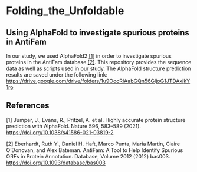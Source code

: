 # Folding_the_Unfoldable
## Using AlphaFold to investigate spurious proteins in AntiFam

In our study, we used AlphaFold2 [[1]](#1) in order to investigate spurious proteins in the AntiFam database [[2]](#2). This repository provides the sequence data as well as scripts used in our study. The AlphaFold structure prediction results are saved under the following link:
https://drive.google.com/drive/folders/1u9OocRIAabGQn56GljoG1JTDAxjkY1ro

## References
<a id="1">[1]</a>
Jumper, J., Evans, R., Pritzel, A. et al.
Highly accurate protein structure prediction with AlphaFold.
Nature 596, 583–589 (2021). https://doi.org/10.1038/s41586-021-03819-2

<a id="2">[2]</a>
Eberhardt, Ruth Y., Daniel H. Haft, Marco Punta, Maria Martin, Claire O’Donovan, and Alex Bateman.
AntiFam: A Tool to Help Identify Spurious ORFs in Protein Annotation.
Database, Volume 2012 (2012) bas003. https://doi.org/10.1093/database/bas003
